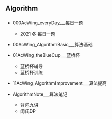 ## Algorithm
### 

* 000AcWing_everyDay___每日一题
  * 2021 冬 每日一题

* 00AcWing_AlgorithmBasic___算法基础

* 01AcWing_theBlueCup___蓝桥杯
  * 蓝桥杯辅导
  * 蓝桥杯训练
* 11AcWing_AlgorithmImprovement___算法提高
* AlgorithmNote___算法笔记
  * 背包九讲
  * 闫氏DP

